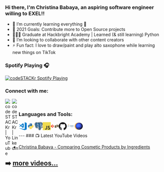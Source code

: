 ### Hi there, I'm Christina Babaya, an aspiring software engineer willing to EXEL!!
- 🌱 I’m currently learning everything 🤣
- 🥅 2021 Goals: Contribute more to Open Source projects
- 👩🏽‍💻 Graduate at Hackbright Academy | Learned (& still learning) Python
- 👯 I’m looking to collaborate with other content creators
- ⚡ Fun fact: I love to draw/paint and play alto saxophone while learning new things on TikTok
### Spotify Playing 🎧
[<img src="https://now-playing-codestackr.vercel.app/api/spotify-playing" alt="codeSTACKr Spotify Playing" width="350" />](https://open.spotify.com/track/2T7iacVdKNRqijRYwlukrY?si=2e4a197398e64709)
### Connect with me:
[<img align="left" alt="codeSTACKr | YouTube" width="22px" src="https://cdn.jsdelivr.net/npm/simple-icons@v3/icons/youtube.svg" />][youtube]
[<img align="left" alt="codeSTACKr | LinkedIn" width="22px" src="https://cdn.jsdelivr.net/npm/simple-icons@v3/icons/linkedin.svg" />][linkedin]
<br />
### Languages and Tools:
<img align="left" alt="Visual Studio Code" width="26px" src="https://raw.githubusercontent.com/github/explore/80688e429a7d4ef2fca1e82350fe8e3517d3494d/topics/visual-studio-code/visual-studio-code.png" />
<img align="left" alt="Python" width="26px" src="https://raw.githubusercontent.com/github/explore/80688e429a7d4ef2fca1e82350fe8e3517d3494d/topics/python/python.png" />
<img align="left" alt="PostgreSQL" width="26px" src="https://raw.githubusercontent.com/github/explore/80688e429a7d4ef2fca1e82350fe8e3517d3494d/topics/postgresql/postgresql.png" />
<img align="left" alt="JavaScript" width="26px" src="https://raw.githubusercontent.com/github/explore/80688e429a7d4ef2fca1e82350fe8e3517d3494d/topics/javascript/javascript.png" />
<img align="left" alt="Git" width="26px" src="https://raw.githubusercontent.com/github/explore/80688e429a7d4ef2fca1e82350fe8e3517d3494d/topics/git/git.png" />
<img align="left" alt="GitHub" width="26px" src="https://raw.githubusercontent.com/github/explore/78df643247d429f6cc873026c0622819ad797942/topics/github/github.png" />
<img align="left" alt="Java" width="26px" src="https://raw.githubusercontent.com/github/explore/80688e429a7d4ef2fca1e82350fe8e3517d3494d/topics/java/java.png" />
<img align="left" alt="Eclipse" width="26px" src="https://raw.githubusercontent.com/turesheim/eclipse-icons/master/icons/source/Eclipse_Neon.png" />
<br />
<br />
---
### 📺 Latest YouTube Videos

<!-- YOUTUBE:START -->
- [Christina Babaya - Comparing Cosmetic Products by Ingredients](https://www.youtube.com/watch?v=lsYf9TgHQr4&t=142s)
<!-- YOUTUBE:END -->

➡️ [more videos...](https://www.youtube.com/channel/UCSO3MjeFO0_Nso7b-h0gXIA)
---
[youtube]: https://www.youtube.com/channel/UCSO3MjeFO0_Nso7b-h0gXIA
[linkedin]: www.linkedin.com/in/christina-babaya